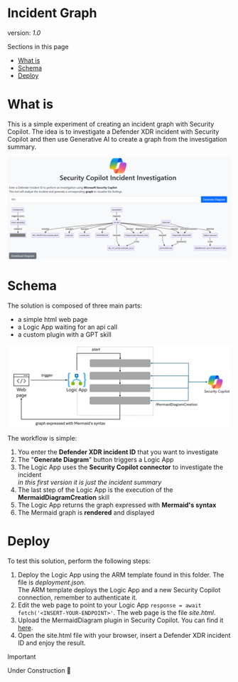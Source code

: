 # Incident Graph
version: _1.0_

Sections in this page
- [What is](#WHAT) <br>
- [Schema](#SCHEMA) <br>
- [Deploy](#DEPLOY) <br>


# What is
<a name="WHAT"></a>
This is a simple experiment of creating an incident graph with Security Copilot. The idea is to investigate a Defender XDR incident with Security Copilot and then use Generative AI to create a graph from the investigation summary.
<div align="center">
  <img src="https://github.com/mariocuomo/Experimenting-With-Security-Copilot/blob/main/img/MermaidDiagram/webpage.png" width="1000"> </img>
</div>


# Schema
<a name="SCHEMA"></a>
The solution is composed of three main parts:
- a simple html web page
- a Logic App waiting for an api call
- a custom plugin with a GPT skill

<div align="center">
  <img src="https://github.com/mariocuomo/Experimenting-With-Security-Copilot/blob/main/img/MermaidDiagram/high-level-schema.png" width="900"> </img>
</div>

The workflow is simple:
1. You enter the **Defender XDR incident ID** that you want to investigate
3. The "**Generate Diagram**" button triggers a Logic App
4. The Logic App uses the **Security Copilot connector** to investigate the incident <br>
  <i>in this first version it is just the incident summary</i>
5. The last step of the Logic App is the execution of the **MermaidDiagramCreation** skill
6. The Logic App returns the graph expressed with **Mermaid's syntax**
7. The Mermaid graph is **rendered** and displayed


# Deploy
<a name="DEPLOY"></a>
To test this solution, perform the following steps:
1. Deploy the Logic App using the ARM template found in this folder. The file is _deployment.json_. <br>
The ARM template deploys the Logic App and a new Security Copilot connection, remember to authenticate it.
2. Edit the web page to point to your Logic App `response = await fetch('<INSERT-YOUR-ENDPOINT>'`. The web page is the file _site.html_.
3. Upload the MermaidDiagram plugin in Security Copilot. You can find it [here](https://github.com/mariocuomo/Experimenting-With-Security-Copilot/tree/main/custom%20plugins/MermaidDiagram).
4. Open the site.html file with your browser, insert a Defender XDR incident ID and enjoy the result.

> [!IMPORTANT]  
> Under Construction 🧰
